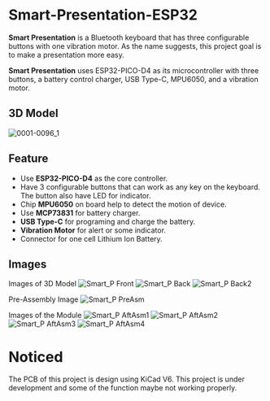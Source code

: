 # Smart-Presentation-ESP32

**Smart Presentation** is a Bluetooth keyboard that has three configurable buttons with one vibration motor. As the name suggests, this project goal is to make a presentation more easy.

**Smart Presentation** uses ESP32-PICO-D4 as its microcontroller with three buttons, a battery control charger, USB Type-C, MPU6050, and a vibration motor.

## 3D Model

![0001-0096_1](https://user-images.githubusercontent.com/36763555/226692270-12cc8297-9add-4ef2-84d4-d2261d5e3119.gif)

## Feature
- Use **ESP32-PICO-D4** as the core controller.
- Have 3 configurable buttons that can work as any key on the keyboard. The button also have LED for indicator.
- Chip **MPU6050** on board help to detect the motion of device.
- Use **MCP73831** for battery charger.
- **USB Type-C** for programing and charge the battery.
- **Vibration Motor** for alert or some indicator.
- Connector for one cell Lithium Ion Battery.

## Images
Images of 3D Model
![Smart_P Front](/Images/Smart_P_ESP_3B_F.png)
![Smart_P Back](/Images/Smart_P_ESP_3B.png)
![Smart_P Back2](/Images/Smart_P_ESP_31.png)

Pre-Assembly Image
![Smart_P PreAsm](/Images/Smart_P_ESP_PreAsm.jpg)

Images of the Module
![Smart_P AftAsm1](/Images/20230324_171346.jpg)
![Smart_P AftAsm2](/Images/20230324_171304.jpg)
![Smart_P AftAsm3](/Images/20230324_171715.jpg)
![Smart_P AftAsm4](/Images/20230324_171453.jpg)

# Noticed
The PCB of this project is design using KiCad V6.
This project is under development and some of the function maybe not working properly.
